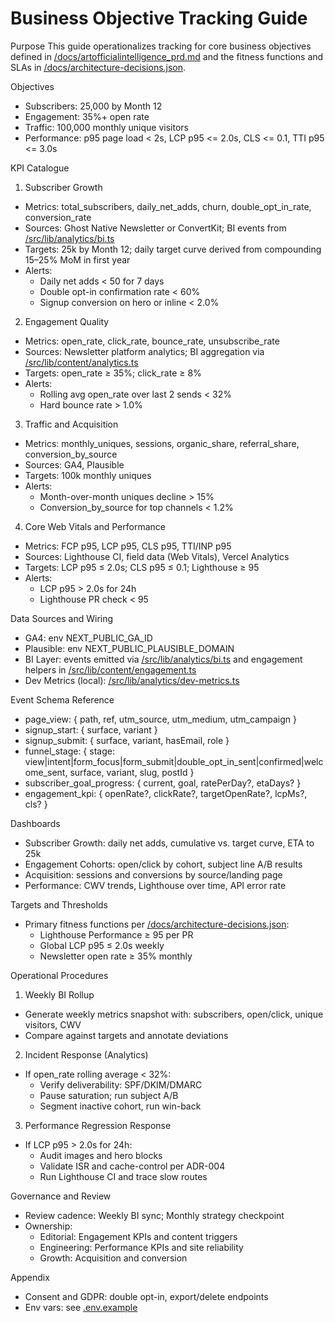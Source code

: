 # Business Objective Tracking Guide

Purpose
This guide operationalizes tracking for core business objectives defined in [/docs/artofficialintelligence_prd.md](docs/artofficialintelligence_prd.md) and the fitness functions and SLAs in [/docs/architecture-decisions.json](docs/architecture-decisions.json).

Objectives
- Subscribers: 25,000 by Month 12
- Engagement: 35%+ open rate
- Traffic: 100,000 monthly unique visitors
- Performance: p95 page load < 2s, LCP p95 <= 2.0s, CLS <= 0.1, TTI p95 <= 3.0s

KPI Catalogue
1) Subscriber Growth
- Metrics: total_subscribers, daily_net_adds, churn, double_opt_in_rate, conversion_rate
- Sources: Ghost Native Newsletter or ConvertKit; BI events from [/src/lib/analytics/bi.ts](src/lib/analytics/bi.ts)
- Targets: 25k by Month 12; daily target curve derived from compounding 15–25% MoM in first year
- Alerts:
  - Daily net adds < 50 for 7 days
  - Double opt-in confirmation rate < 60%
  - Signup conversion on hero or inline < 2.0%

2) Engagement Quality
- Metrics: open_rate, click_rate, bounce_rate, unsubscribe_rate
- Sources: Newsletter platform analytics; BI aggregation via [/src/lib/content/analytics.ts](src/lib/content/analytics.ts)
- Targets: open_rate ≥ 35%; click_rate ≥ 8%
- Alerts:
  - Rolling avg open_rate over last 2 sends < 32%
  - Hard bounce rate > 1.0%

3) Traffic and Acquisition
- Metrics: monthly_uniques, sessions, organic_share, referral_share, conversion_by_source
- Sources: GA4, Plausible
- Targets: 100k monthly uniques
- Alerts:
  - Month-over-month uniques decline > 15%
  - Conversion_by_source for top channels < 1.2%

4) Core Web Vitals and Performance
- Metrics: FCP p95, LCP p95, CLS p95, TTI/INP p95
- Sources: Lighthouse CI, field data (Web Vitals), Vercel Analytics
- Targets: LCP p95 ≤ 2.0s; CLS p95 ≤ 0.1; Lighthouse ≥ 95
- Alerts:
  - LCP p95 > 2.0s for 24h
  - Lighthouse PR check < 95

Data Sources and Wiring
- GA4: env NEXT_PUBLIC_GA_ID
- Plausible: env NEXT_PUBLIC_PLAUSIBLE_DOMAIN
- BI Layer: events emitted via [/src/lib/analytics/bi.ts](src/lib/analytics/bi.ts) and engagement helpers in [/src/lib/content/engagement.ts](src/lib/content/engagement.ts)
- Dev Metrics (local): [/src/lib/analytics/dev-metrics.ts](src/lib/analytics/dev-metrics.ts)

Event Schema Reference
- page_view: { path, ref, utm_source, utm_medium, utm_campaign }
- signup_start: { surface, variant }
- signup_submit: { surface, variant, hasEmail, role }
- funnel_stage: { stage: view|intent|form_focus|form_submit|double_opt_in_sent|confirmed|welcome_sent, surface, variant, slug, postId }
- subscriber_goal_progress: { current, goal, ratePerDay?, etaDays? }
- engagement_kpi: { openRate?, clickRate?, targetOpenRate?, lcpMs?, cls? }

Dashboards
- Subscriber Growth: daily net adds, cumulative vs. target curve, ETA to 25k
- Engagement Cohorts: open/click by cohort, subject line A/B results
- Acquisition: sessions and conversions by source/landing page
- Performance: CWV trends, Lighthouse over time, API error rate

Targets and Thresholds
- Primary fitness functions per [/docs/architecture-decisions.json](docs/architecture-decisions.json):
  - Lighthouse Performance ≥ 95 per PR
  - Global LCP p95 ≤ 2.0s weekly
  - Newsletter open rate ≥ 35% monthly

Operational Procedures
1) Weekly BI Rollup
- Generate weekly metrics snapshot with: subscribers, open/click, unique visitors, CWV
- Compare against targets and annotate deviations

2) Incident Response (Analytics)
- If open_rate rolling average < 32%:
  - Verify deliverability: SPF/DKIM/DMARC
  - Pause saturation; run subject A/B
  - Segment inactive cohort, run win-back

3) Performance Regression Response
- If LCP p95 > 2.0s for 24h:
  - Audit images and hero blocks
  - Validate ISR and cache-control per ADR-004
  - Run Lighthouse CI and trace slow routes

Governance and Review
- Review cadence: Weekly BI sync; Monthly strategy checkpoint
- Ownership:
  - Editorial: Engagement KPIs and content triggers
  - Engineering: Performance KPIs and site reliability
  - Growth: Acquisition and conversion

Appendix
- Consent and GDPR: double opt-in, export/delete endpoints
- Env vars: see [.env.example](.env.example)